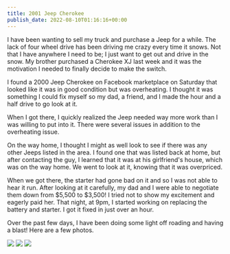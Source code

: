```yaml
---
title: 2001 Jeep Cherokee
publish_date: 2022-08-10T01:16:16+00:00
---
```


I have been wanting to sell my truck and purchase a Jeep for a while. The lack of four wheel drive has been driving me crazy every time it snows. Not that I have anywhere I need to be; I just want to get out and drive in the snow. My brother purchased a Cherokee XJ last week and it was the motivation I needed to finally decide to make the switch.

I found a 2000 Jeep Cherokee on Facebook marketplace on Saturday that looked like it was in good condition but was overheating. I thought it was something I could fix myself so my dad, a friend, and I made the hour and a half drive to go look at it.

When I got there, I quickly realized the Jeep needed way more work than I was willing to put into it. There were several issues in addition to the overheating issue. 

On the way home, I thought I might as well look to see if there was any other Jeeps listed in the area. I found one that was listed back at home, but after contacting the guy, I learned that it was at his girlfriend's house, which was on the way home. We went to look at it, knowing that it was overpriced.

When we got there, the starter had gone bad on it and so I was not able to hear it run. After looking at it carefully, my dad and I were able to negotiate them down from $5,500 to $3,500! I tried not to show my excitement and eagerly paid her. That night, at 9pm, I started working on replacing the battery and starter. I got it fixed in just over an hour.

Over the past few days, I have been doing some light off roading and having a blast! Here are a few photos.

![](https://lukebouch-com.s3.us-west-004.backblazeb2.com/107/ca36d8a6-0f84-4300-97ef-faf35a0d034f.jpg)
![](https://lukebouch-com.s3.us-west-004.backblazeb2.com/108/66bcd87b-b77f-43ed-8c50-2c5af0c90b42.jpg)
![](https://lukebouch-com.s3.us-west-004.backblazeb2.com/109/73f5c9eb-aff8-4463-8391-54bc9678f618.jpg)
